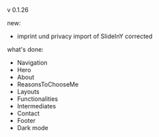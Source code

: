v 0.1.26

new:

- imprint und privacy import of SlideInY corrected

what's done:

- Navigation
- Hero
- About
- ReasonsToChooseMe
- Layouts
- Functionalities
- Intermediates
- Contact
- Footer
- Dark mode
